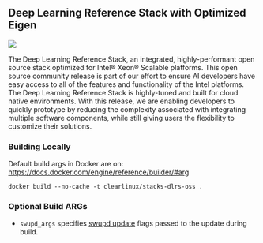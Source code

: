 ## Deep Learning Reference Stack with Optimized Eigen

[![](https://images.microbadger.com/badges/image/clearlinux/stacks-dlrs-oss.svg)](http://microbadger.com/images/clearlinux/stacks-dlrs-oss "Get your own image badge on microbadger.com")

The Deep Learning Reference Stack, an integrated, highly-performant open source
stack optimized for Intel® Xeon® Scalable platforms. This open source community
release is part of our effort to ensure AI developers have easy access to all
of the features and functionality of the Intel platforms.  The Deep Learning
Reference Stack is highly-tuned and built for cloud native environments. With
this release, we are enabling developers to quickly prototype by reducing the
complexity associated with integrating multiple software components, while
still giving users the flexibility to customize their solutions.

### Building Locally

Default build args in Docker are on: https://docs.docker.com/engine/reference/builder/#arg

```
docker build --no-cache -t clearlinux/stacks-dlrs-oss .
```

### Optional Build ARGs

* `swupd_args` specifies [swupd update](https://clearlinux.org/documentation/clear-linux/guides/maintenance/swupd-guide#perform-a-manual-update) flags passed to the update during build.
